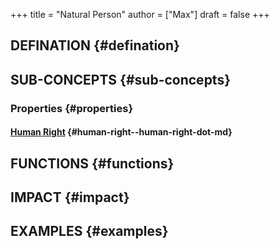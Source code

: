+++
title = "Natural Person"
author = ["Max"]
draft = false
+++

## DEFINATION {#defination}


## SUB-CONCEPTS {#sub-concepts}


### Properties {#properties}


#### [Human Right](human-right.md) {#human-right--human-right-dot-md}


## FUNCTIONS {#functions}


## IMPACT {#impact}


## EXAMPLES {#examples}
